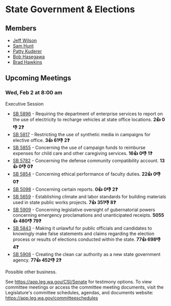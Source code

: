 # State Government & Elections
## Members
* [Jeff Wilson](/person/leg/jeff.wilson.md)
* [Sam Hunt](/person/leg/sam.hunt.md)
* [Patty Kuderer](/person/leg/patty.kuderer.md)
* [Bob Hasegawa](/person/leg/bob.hasegawa.md)
* [Brad Hawkins](/person/leg/brad.hawkins.md)
## Upcoming Meetings
### Wed, Feb 2 at 8:00 am
Executive Session
* [SB 5896](/bill/2021-22/sb/5896/) - Requiring the department of enterprise services to report on the use of electricity to recharge vehicles at state office locations. **2👍** **0👎** **2❓**
* [SB 5817](/bill/2021-22/sb/5817/) - Restricting the use of synthetic media in campaigns for elective office. **3👍** **61👎** **2❓**
* [SB 5855](/bill/2021-22/sb/5855/) - Concerning the use of campaign funds to reimburse expenses for child care and other caregiving services. **16👍** **0👎** **1❓**
* [SB 5782](/bill/2021-22/sb/5782/) - Concerning the defense community compatibility account. **13👍** **0👎** **0❓**
* [SB 5854](/bill/2021-22/sb/5854/) - Concerning ethical performance of faculty duties. **22👍** **0👎** **0❓**
* [SB 5098](/bill/2021-22/sb/5098/) - Concerning certain reports. **0👍** **0👎** **2❓**
* [SB 5659](/bill/2021-22/sb/5659/) - Establishing climate and labor standards for building materials used in state public works projects. **7👍** **351👎** **8❓**
* [SB 5909](/bill/2021-22/sb/5909/) - Concerning legislative oversight of gubernatorial powers concerning emergency proclamations and unanticipated receipts. **5055👍** **480👎** **79❓**
* [SB 5843](/bill/2021-22/sb/5843/) - Making it unlawful for public officials and candidates to knowingly make false statements and claims regarding the election process or results of elections conducted within the state. **77👍** **698👎** **4❓**
* [SB 5908](/bill/2021-22/sb/5908/) - Creating the clean car authority as a new state government agency. **77👍** **452👎** **2❓**

Possible other business.

See https://app.leg.wa.gov/CSI/Senate for testimony options. To view committee meetings or access the committee meeting documents, visit the Legislature's committee schedules, agendas, and documents website:  https://app.leg.wa.gov/committeeschedules
